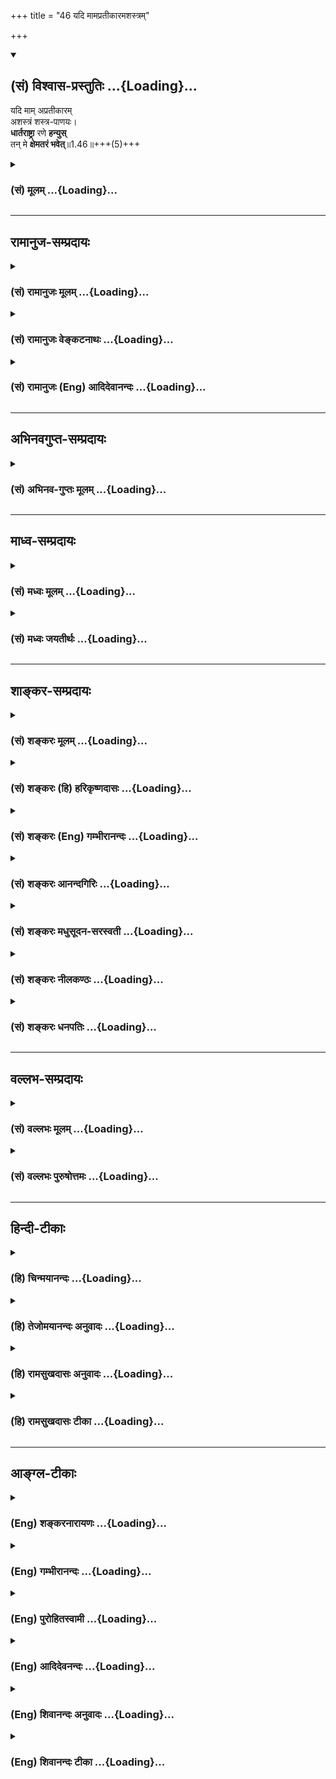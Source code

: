 +++
title = "46 यदि मामप्रतीकारमशस्त्रम्"

+++
<div class="js_include" newlevelforh1="2" title="(सं) विश्वास-प्रस्तुतिः" unfilled url="/mahAbhAratam/vyAsaH/shlokashaH/06-bhIShma-parva/03-bhagavad-gItA-parva/saMskRtam/vishvAsa-prastutiH/01_arjuna-viShAda-yogaH/46_yadi_mAmapratIkAr.md">
<details open><summary><h2>(सं) विश्वास-प्रस्तुतिः ...{Loading}...</h2></summary>

यदि माम् अप्रतीकारम्  
अशस्त्रं शस्त्र-पाणयः।  
**धार्तराष्ट्रा** रणे **हन्युस्**  
तन् मे **क्षेमतरं भवेत्**॥1.46॥+++(5)+++
</details>
</div>
<div class="js_include collapsed" newlevelforh1="3" title="(सं) मूलम्" unfilled url="/mahAbhAratam/vyAsaH/shlokashaH/06-bhIShma-parva/03-bhagavad-gItA-parva/saMskRtam/mUlam/01_arjuna-viShAda-yogaH/46_yadi_mAmapratIkAr.md">
<details><summary><h3>(सं) मूलम् ...{Loading}...</h3></summary>

यदि मामप्रतीकारमशस्त्रं शस्त्रपाणयः।  
धार्तराष्ट्रा रणे हन्युस्तन्मे क्षेमतरं भवेत्।।1.46।।
</details>
</div>


_________________
## रामानुज-सम्प्रदायः
<div class="js_include collapsed" newlevelforh1="3" title="(सं) रामानुजः मूलम्" unfilled url="/mahAbhAratam/vyAsaH/shlokashaH/06-bhIShma-parva/03-bhagavad-gItA-parva/saMskRtam/rAmAnujaH/mUlam/01_arjuna-viShAda-yogaH/46_yadi_mAmapratIkAr.md">
<details><summary><h3>(सं) रामानुजः मूलम् ...{Loading}...</h3></summary>

।।1.46।। अन्तिमश्लोकव्याख्या दृश्या। 
</details>
</div>
<div class="js_include collapsed" newlevelforh1="3" title="(सं) रामानुजः वेङ्कटनाथः" unfilled url="/mahAbhAratam/vyAsaH/shlokashaH/06-bhIShma-parva/03-bhagavad-gItA-parva/saMskRtam/rAmAnujaH/venkaTanAthaH/01_arjuna-viShAda-yogaH/46_yadi_mAmapratIkAr.md">
<details><summary><h3>(सं) रामानुजः वेङ्कटनाथः ...{Loading}...</h3></summary>

।। 1.46।। No commentary.  
  
  
  
  

</details>
</div>
<div class="js_include collapsed" newlevelforh1="3" title="(सं) रामानुजः (Eng) आदिदेवानन्दः" unfilled url="/mahAbhAratam/vyAsaH/shlokashaH/06-bhIShma-parva/03-bhagavad-gItA-parva/saMskRtam/rAmAnujaH/english/AdidevAnandaH/01_arjuna-viShAda-yogaH/46_yadi_mAmapratIkAr.md">
<details><summary><h3>(सं) रामानुजः (Eng) आदिदेवानन्दः ...{Loading}...</h3></summary>

1.26 - 1.47 Arjuna said - Sanjaya said Sanjaya continued: The high-minded Arjuna, extremely kind, deeply friendly, and supremely righteous, having brothers like himself, though repeatedly deceived by the treacherous attempts of your people like burning in the lac-house etc., and therefore fit to be killed by him with the help of the Supreme Person, nevertheless said, 'I will not fight.' He felt weak, overcome as he was by his love and extreme compassion for his relatives. He was also filled with fear, not knowing what was righteous and what unrighteous.
His mind was tortured by grief, because of the thought of future separation from his relations. So he threw away his bow and arrow and sat on the chariot as if to fast to death.

</details>
</div>


_________________
## अभिनवगुप्त-सम्प्रदायः
<div class="js_include collapsed" newlevelforh1="3" title="(सं) अभिनव-गुप्तः मूलम्" unfilled url="/mahAbhAratam/vyAsaH/shlokashaH/06-bhIShma-parva/03-bhagavad-gItA-parva/saMskRtam/abhinava-guptaH/mUlam/01_arjuna-viShAda-yogaH/46_yadi_mAmapratIkAr.md">
<details><summary><h3>(सं) अभिनव-गुप्तः मूलम् ...{Loading}...</h3></summary>

।।1.46।। No commentary.  
  

</details>
</div>


_________________
## माध्व-सम्प्रदायः
<div class="js_include collapsed" newlevelforh1="3" title="(सं) मध्वः मूलम्" unfilled url="/mahAbhAratam/vyAsaH/shlokashaH/06-bhIShma-parva/03-bhagavad-gItA-parva/saMskRtam/madhvaH/mUlam/01_arjuna-viShAda-yogaH/46_yadi_mAmapratIkAr.md">
<details><summary><h3>(सं) मध्वः मूलम् ...{Loading}...</h3></summary>

  
  
।।1.46।। Sri Madhvacharya did not comment on this sloka. The commentary
starts from 2.11.  
  

</details>
</div>
<div class="js_include collapsed" newlevelforh1="3" title="(सं) मध्वः जयतीर्थः" unfilled url="/mahAbhAratam/vyAsaH/shlokashaH/06-bhIShma-parva/03-bhagavad-gItA-parva/saMskRtam/madhvaH/jayatIrthaH/01_arjuna-viShAda-yogaH/46_yadi_mAmapratIkAr.md">
<details><summary><h3>(सं) मध्वः जयतीर्थः ...{Loading}...</h3></summary>

  
  
।।1.46।। Sri Jayatirtha did not comment on this sloka. The commentary
starts from 2.11.  
  

</details>
</div>


_________________
## शाङ्कर-सम्प्रदायः
<div class="js_include collapsed" newlevelforh1="3" title="(सं) शङ्करः मूलम्" unfilled url="/mahAbhAratam/vyAsaH/shlokashaH/06-bhIShma-parva/03-bhagavad-gItA-parva/saMskRtam/shankaraH/mUlam/01_arjuna-viShAda-yogaH/46_yadi_mAmapratIkAr.md">
<details><summary><h3>(सं) शङ्करः मूलम् ...{Loading}...</h3></summary>

1.46 Sri Sankaracharya did not comment on this sloka. The commentary
starts from 2.10.  
  

</details>
</div>
<div class="js_include collapsed" newlevelforh1="3" title="(सं) शङ्करः (हि) हरिकृष्णदासः" unfilled url="/mahAbhAratam/vyAsaH/shlokashaH/06-bhIShma-parva/03-bhagavad-gItA-parva/saMskRtam/shankaraH/hindI/harikRShNadAsaH/01_arjuna-viShAda-yogaH/46_yadi_mAmapratIkAr.md">
<details><summary><h3>(सं) शङ्करः (हि) हरिकृष्णदासः ...{Loading}...</h3></summary>

।।1.46।। Sri Sankaracharya did not comment on this sloka.  

</details>
</div>
<div class="js_include collapsed" newlevelforh1="3" title="(सं) शङ्करः (Eng) गम्भीरानन्दः" unfilled url="/mahAbhAratam/vyAsaH/shlokashaH/06-bhIShma-parva/03-bhagavad-gItA-parva/saMskRtam/shankaraH/english/gambhIrAnandaH/01_arjuna-viShAda-yogaH/46_yadi_mAmapratIkAr.md">
<details><summary><h3>(सं) शङ्करः (Eng) गम्भीरानन्दः ...{Loading}...</h3></summary>

1.46 Sri Sankaracharya did not comment on this sloka. The commentary
starts from 2.10.

</details>
</div>
<div class="js_include collapsed" newlevelforh1="3" title="(सं) शङ्करः आनन्दगिरिः" unfilled url="/mahAbhAratam/vyAsaH/shlokashaH/06-bhIShma-parva/03-bhagavad-gItA-parva/saMskRtam/shankaraH/AnandagiriH/01_arjuna-viShAda-yogaH/46_yadi_mAmapratIkAr.md">
<details><summary><h3>(सं) शङ्करः आनन्दगिरिः ...{Loading}...</h3></summary>

।।1.46।। यथोक्तमर्जुनस्य वृत्तान्तं संजयो धृतराष्ट्रं राजानं प्रति
प्रवेदितवांस्तमेव प्रवेदनप्रकारं दर्शयति **एवमिति।** प्रदर्शितेन
प्रकारेण भगवन्तं प्रति विज्ञापनं कृत्वा शोकमोहाभ्यां परिभूतमानसः
सन्नर्जुनः संख्ये युद्धमध्ये शरेण सहितं गाण्डीवं त्यक्त्वा न
योत्स्येऽहमिति ब्रुवन्मध्ये रथस्य संन्यासमेव श्रेयस्करं  
  
मत्वोपविष्टवानित्यर्थः।  
इति परमहंसश्रीमदानन्दगिरिकृतटीकायां प्रथमोऽध्यायः।।1।।  
  

</details>
</div>
<div class="js_include collapsed" newlevelforh1="3" title="(सं) शङ्करः मधुसूदन-सरस्वती" unfilled url="/mahAbhAratam/vyAsaH/shlokashaH/06-bhIShma-parva/03-bhagavad-gItA-parva/saMskRtam/shankaraH/madhusUdana-sarasvatI/01_arjuna-viShAda-yogaH/46_yadi_mAmapratIkAr.md">
<details><summary><h3>(सं) शङ्करः मधुसूदन-सरस्वती ...{Loading}...</h3></summary>

।।1.46।। ततः किं वृत्तमित्यपेक्षायां संख्ये संग्रामे रथोपस्थे
रथस्योपर्युपविशेश। पूर्वं युद्धार्थमवलोकनार्थं चोत्थितः सन् शोकेन
संविग्नं पीडितं मानसं यस्य सः।  
इति
श्रीमत्परमहंसपरिव्राजकाचार्यविश्वेश्वरसरस्वतीपादशिष्यसूनुमधुसूदनसरस्वतीविरचितायां  
श्रीमद्भगवद्गीतागूढार्थदीपिकायां प्रथमोऽध्यायः।।1।।  
  
  

</details>
</div>
<div class="js_include collapsed" newlevelforh1="3" title="(सं) शङ्करः नीलकण्ठः" unfilled url="/mahAbhAratam/vyAsaH/shlokashaH/06-bhIShma-parva/03-bhagavad-gItA-parva/saMskRtam/shankaraH/nIlakaNThaH/01_arjuna-viShAda-yogaH/46_yadi_mAmapratIkAr.md">
<details><summary><h3>(सं) शङ्करः नीलकण्ठः ...{Loading}...</h3></summary>

।।1.46।। संख्ये संग्रामे।  
  
  
।। इति श्रीनैलकण्ठीये भगवद्गीतासु प्रथमोऽध्यायः।।1।।  

</details>
</div>
<div class="js_include collapsed" newlevelforh1="3" title="(सं) शङ्करः धनपतिः" unfilled url="/mahAbhAratam/vyAsaH/shlokashaH/06-bhIShma-parva/03-bhagavad-gItA-parva/saMskRtam/shankaraH/dhanapatiH/01_arjuna-viShAda-yogaH/46_yadi_mAmapratIkAr.md">
<details><summary><h3>(सं) शङ्करः धनपतिः ...{Loading}...</h3></summary>

।।1.46।। ननु स्वरक्षणाय व्यापारमकुर्वाणं शस्त्रपरिग्रहरहितं त्वां
धार्तराष्ट्रा रणे निहन्युरितिचेत्तत्राह **यदीति।** यत्तु ननु तव
वैराग्येऽपि भीमसेनादीनां युद्धोत्सुकत्वात्तत्कृतो बन्धुवधो भविष्यत्येव
त्वया पुनः किं कार्यमित्यत आह यदीति तदुपेक्ष्यम्। मूले
शङ्कानुगुणस्योत्तरस्याभावात्। क्षेमतरं हिततरं पापानिष्पत्तेः।  

</details>
</div>


_________________
## वल्लभ-सम्प्रदायः
<div class="js_include collapsed" newlevelforh1="3" title="(सं) वल्लभः मूलम्" unfilled url="/mahAbhAratam/vyAsaH/shlokashaH/06-bhIShma-parva/03-bhagavad-gItA-parva/saMskRtam/vallabhaH/mUlam/01_arjuna-viShAda-yogaH/46_yadi_mAmapratIkAr.md">
<details><summary><h3>(सं) वल्लभः मूलम् ...{Loading}...</h3></summary>

।।1.45 1.46।। Sri Vallabhacharya did not comment on this sloka.  

</details>
</div>
<div class="js_include collapsed" newlevelforh1="3" title="(सं) वल्लभः पुरुषोत्तमः" unfilled url="/mahAbhAratam/vyAsaH/shlokashaH/06-bhIShma-parva/03-bhagavad-gItA-parva/saMskRtam/vallabhaH/puruShottamaH/01_arjuna-viShAda-yogaH/46_yadi_mAmapratIkAr.md">
<details><summary><h3>(सं) वल्लभः पुरुषोत्तमः ...{Loading}...</h3></summary>

  
  
।।1.46।। ननु त्वं चेन्न हनिष्यसि तदैते त्वां हनिष्यन्त्येवेति चेत्तत्राह
यदि मामिति। धार्त्तराष्ट्रा अन्धापत्यानि यदि वा
अप्रतीकारमकृतप्रतीकारमशस्त्रं शस्त्ररहितं मां शस्त्रपाणयः सन्तो हन्युः
हनिष्यन्ति तन्मे क्षेमतरं भवेत् कल्याणरूपं भवेदित्यर्थः।
पूर्वकृतव्यवसायप्रायश्चित्तरूपं भवेदित्यर्थः। अजिघांसन्तं मां हनिष्यन्ति
चेत्तदा क्षेमरूपं भवेत् तव सन्निधौ मरणे च क्षेमतरं भवेदिति भावः।  
  
  
  

</details>
</div>


_________________
## हिन्दी-टीकाः
<div class="js_include collapsed" newlevelforh1="3" title="(हि) चिन्मयानन्दः" unfilled url="/mahAbhAratam/vyAsaH/shlokashaH/06-bhIShma-parva/03-bhagavad-gItA-parva/hindI/chinmayAnandaH/01_arjuna-viShAda-yogaH/46_yadi_mAmapratIkAr.md">
<details><summary><h3>(हि) चिन्मयानन्दः ...{Loading}...</h3></summary>

।।1.46।। यहाँ अर्जुन अपने अन्तिम निर्णय की घोषणा करता है। सब प्रकार से
परिस्थिति पर विचार करने पर उसे यही उचित जान पड़ता है कि रणभूमि में वह
किसी प्रकार का प्रतिकार न करे चाहें कौरव उसे शस्त्ररहित जानकर सैकड़ों
बाणों से उसके सुन्दर शरीर को हरिण की तरह विद्ध कर दें।  
यहाँ अर्जुन द्वारा प्रयुक्त क्षेम शब्द विचारणीय है क्योंकि वह शब्द ही
उसकी वास्तविक मनस्थिति का परिचायक है। क्षेम और मोक्ष शब्द के अर्थ क्रमश
भौतिक उन्नति और आध्यात्मिक उन्नति हैं। यद्यपि अर्जुन ने अब तक जो भी तर्क
प्रस्तुत किये उनमें आध्यात्मिक संस्कृति के पतन के भय को बड़े परिश्रम से
सिद्ध करने का प्रयत्न किया गया था परन्तु क्षेम शब्द से स्पष्ट हो जाता है
कि वह वास्तव में शारीरिक सुरक्षा चाहता था जो युद्ध पलायन में संभव थी।  
संक्षेप में हम कह सकते हैं कि युद्ध में विजयरूपी फल में अत्यन्त आसक्ति
और उसकी चिन्ता के कारण अर्जुन आत्मशक्ति खोकर एक उन्माद के मानसिक रोगी के
समान विचित्र व्यवहार करने लगता है।  

</details>
</div>
<div class="js_include collapsed" newlevelforh1="3" title="(हि) तेजोमयानन्दः अनुवादः" unfilled url="/mahAbhAratam/vyAsaH/shlokashaH/06-bhIShma-parva/03-bhagavad-gItA-parva/hindI/tejomayAnandaH/anuvAdaH/01_arjuna-viShAda-yogaH/46_yadi_mAmapratIkAr.md">
<details><summary><h3>(हि) तेजोमयानन्दः अनुवादः ...{Loading}...</h3></summary>

।।1.46।। यदि मुझ शस्त्ररहित और प्रतिकार न करने वाले को ये शस्त्रधारी कौरव
रण में मारें, तो भी वह मेरे लिये कल्याणकारक होगा।

</details>
</div>
<div class="js_include collapsed" newlevelforh1="3" title="(हि) रामसुखदासः अनुवादः" unfilled url="/mahAbhAratam/vyAsaH/shlokashaH/06-bhIShma-parva/03-bhagavad-gItA-parva/hindI/rAmasukhadAsaH/anuvAdaH/01_arjuna-viShAda-yogaH/46_yadi_mAmapratIkAr.md">
<details><summary><h3>(हि) रामसुखदासः अनुवादः ...{Loading}...</h3></summary>

।।1.46।। अगर ये हाथों में शस्त्र-अस्त्र लिये हुए धृतराष्ट्र के पक्षपाती
लोग युद्धभूमि में सामना न करनेवाले तथा शस्त्ररहित मुझ को मार भी दें, तो
वह मेरे लिये बड़ा ही हितकारक होगा।

</details>
</div>
<div class="js_include collapsed" newlevelforh1="3" title="(हि) रामसुखदासः टीका" unfilled url="/mahAbhAratam/vyAsaH/shlokashaH/06-bhIShma-parva/03-bhagavad-gItA-parva/hindI/rAmasukhadAsaH/TIkA/01_arjuna-viShAda-yogaH/46_yadi_mAmapratIkAr.md">
<details><summary><h3>(हि) रामसुखदासः टीका ...{Loading}...</h3></summary>

1.46।।***व्याख्या--*'यदि माम् ৷৷. क्षेमतरं भवेत्'--**अर्जुन करते हैं
कि अगर मैं युद्धसे सर्वथा निवृत्त हो जाऊँगा, तो शायद ये दुर्योधन आदि भी
युद्धसे निवृत्त हो जायँगे। कारण कि हम कुछ चाहेंगे ही नहीं, लड़ेंगे भी
नहीं, तो फिर ये लोग युद्ध करेंगे ही क्यों; परन्तु कदाचित जोशमें भरे हुए
तथा हाथोंमें शस्त्र धारण किये हुए ये धृतराष्ट्रके पक्षपाती लोग 'सदाके
लिये हमारे रास्तेका काँटा निकल जाय, वैरी समाप्त जो जाय'--ऐसा विचार करके
सामना न करनेवाले तथा शस्त्ररहित मेरेको मार भी दें, तो उनका वह मारना मेरे
लिये हितकारक ही होगा। कारण कि मैंने युद्धमें गुरुजनोंको मारकर बड़ा भारी
पाप करनेका जो निश्चय किया था, उस निश्चयरूप पापका प्रायश्चित्त हो जायेगा,
उस पापसे मैं शुद्ध हो जाऊँगा। तात्पर्य है कि मैं युद्ध नहीं करूँगा, तो
मैं भी पापसे बचूँगा और मेरे कुलका भी नाश नहीं होगा।  
\[जो मनुष्य अपने लिये जिस किसी विषयका वर्णन करता है, उस विषयका उसके
स्वयंपर असर पड़ता है। अर्जुनने भी जब शोकाविष्ट होकर अट्ठाईसवें श्लोकसे
बोलना आरम्भ किया, तब वे उतने शोकाविष्ट नहीं थे, जितने वे अब शोकाविष्ट
हैं। पहले अर्जुन युद्धसे उपरत नहीं हुए, पर शोकविष्ट होकर बोलते-बोलते
अन्तमें वे युद्धसे उपरत हो जाते हैं और बाणसहित धनुषका त्याग करके बैठ
जाते हैं। भगवान्ने यह सोचा कि अर्जुनके बोलनेका वेग निकल जाय तो मैं बोलूँ
अर्थात् बोलनेसे अर्जुनका शोक बाहर आ जाय, भीतरमें कोई शोक बाकी न रहे, तभी
मेरे वचनोंका उसपर असर होगा। अतः भगवान् बीचमें कुछ नहीं बोले। \]  
**विशेष बात**  
अबतक अर्जुनने अपनेको धर्मात्मा मानकर युद्धसे निवृत्त होनेमें जितनी
दलीलें, युक्तियाँ दी हैं, संसारमें रचे-पचे लोग अर्जुनकी उन दलीलोंको ही
ठीक समझेंगे और आगे भगवान् अर्जुनको जो बातें समझायेंगे, उनको ठीक नहीं
समझेंगे ! इसका कारण यह है कि जो मनुष्य जिस स्थितिमें हैं, उस स्थितिकी,
उस श्रेणीकी बातको ही वे ठीक समझते हैं; उससे ऊँची श्रेणीकी बात वे समझ ही
नहीं सकते। अर्जुनके भीतर कौटुम्बिक मोह है और उस मोहसे आविष्ट होकर ही वे
धर्मकी, साधुताकी बड़ी अच्छी-अच्छी बातें कह रहे हैं। अतः जिन लोगोंके भीतर
कौटुम्बिक मोह है, उन लोगोंको ही अर्जुनकी बातें ठीक लगेंगी। परन्तु
भगवान्की दृष्टि जीवके कल्याणकी तरफ है कि उसका कल्याण कैसे हो; भगवान्की
इस ऊँची श्रेणीकी दृष्टिको वे (लौकिक दृष्टिवाले) लोग समझ ही नहीं सकते।
अतः वे भगवान्की बातोंको ठीक नहीं मानेंगे, प्रत्युत ऐसा मानेंगे कि
अर्जुनके लिये युद्धरूपी पापसे बचना बहुत ठीक था, पर भगवान्ने उनको
युद्धमें लगाकर ठीक नहीं किया !  
वास्तवमें भगवान्ने अर्जुनसे युद्ध नहीं कराया है, प्रत्युत उनको अपने
कर्तव्यका ज्ञान कराया है। युद्ध तो अर्जुनको कर्तव्यरूपसे स्वतः प्राप्त
हुआ था। अतः युद्धका विचार तो अर्जुनका खुदका ही था; वे स्वयं ही युद्धमें
प्रवृत्त हुए थे, तभी वे भगवान्को निमन्त्रण देकर लाये थे। परन्तु उस
विचारको अपनी बुद्धिसे अनिष्टकारक समझकर वे युद्धसे विमुख हो रहे थे
अर्थात् अपने कर्तव्यके पालनसे हट रहे थे। इसपर भगवान्ने कहा कि यह जो तू
युद्ध नहीं करना चाहता, यह तेरा मोह है। अतः समयपर जो कर्तव्य स्वतः
प्राप्त हुआ है, उसका त्याग करना उचित नहीं है।  
कोई बद्रीनारायण जा रहा था; परन्तु रास्तेमें उसे दिशाभ्रम हो गया अर्थात्
उसने दक्षिणको उत्तर और उत्तरको दक्षिण समझ लिया। अतः वह बद्रीनारायणकी तरफ
न चलकर उलटा चलने लग गया। सामनेसे उसको एक आदमी मिल गया। उस आदमीने पूछा कि
'भाई! कहाँ जा रहे हो;' वह बोला--'बद्रीनारायण'। वह आदमी बोला कि 'भाई!
बद्रीनारायण इधर नहीं है, उधर है। आप तो उलटे जा रहे हैं!' अतः वह आदमी
उसको बद्रीनारायण भेजनेवाला नहीं है; किन्तु उसको दिशाका ज्ञान कराकर ठीक
रास्ता बतानेवाला है। ऐसे ही भगवान्ने अर्जुनको अपने कर्तव्यका ज्ञान कराया
है, युद्ध नहीं कराया है।  
  
  
स्वजनोंको देखनेसे अर्जुनके मनमें यह बात आयी थी कि मैं युद्ध नहीं
करूँगा--**'न योत्स्ये'** (2। 9), पर भगवान्का उपदेश सुननेपर अर्जुनने ऐसा
नहीं कहा कि मैं युद्ध नहीं करूँगा, किन्तु ऐसा कहा कि मैं आपकी आज्ञाका
पालन करूँगा;--**'करिष्ये वचनं तव'** (18। 73) अर्थात् अपने कर्तव्यका
पालन करूँगा। अर्जुनके इन वचनोंसे यही सिद्ध होता है कि भगवान्ने अर्जुनको
अपने कर्तव्यका ज्ञान कराया है।  
  
  
वास्तवमें युद्ध होना अवश्यम्भावी था; क्योंकि सबकी आयु समाप्त हो चुकी थी।
इसको कोई भी टाल नहीं सकता था। स्वयं भगवान्ने विश्वरूपदर्शनके समय
अर्जुनसे कहा है कि 'मैं बढ़ा हुआ काल हूँ और सबका संहार करनेके लिये यहाँ
आया हूँ। अतः तेरे युद्ध किये बिना भी ये विपक्षमें खड़े योद्धालोग बचेंगे
नहीं' (11। 32)। इसलिये यह नरसंहार अवश्यम्भावी होनहार ही था। यह नरसंहार
अर्जुन युद्ध न करते तो भी होता। अगर अर्जुन युद्ध नहीं करते, तो जिन्होंने
माँकी आज्ञासे द्रौपदीके साथ अपने सहित पाँचों भाइयोंका विवाह करना स्वीकार
कर लिया था, वे युधिष्ठिर तो माँकी युद्ध करनेकी आज्ञासे युद्ध अवश्य करते
ही। भीमसेन भी युद्धसे कभी पीछे नहीं हटते; क्योंकि उन्होंने कौरवोंको
मारनेकी प्रतिज्ञा कर रखी थी। द्रौपदीने तो यहाँतक कह दिया था कि अगर मेरे
पति (पाण्डव) कौरवोंसे युद्ध नहीं करेंगे तो, मेरे पिता (द्रुपद), भाई
(धृष्टद्युम्न) और मेरे पाँचों पुत्र तथा अभिमन्यु कौरवोंसे युद्ध करेंगे
**(टिप्पणी प₀ 33)**। इस तरह ऐसे कई कारण थे, जिससे युद्धको टालना सम्भव
नहीं था।  
होनहारको रोकना मनुष्यके हाथकी बात नहीं है; परन्तु अपने कर्तव्यका पालन
करके मनुष्य अपना उद्धार कर सकता है और कर्तव्यच्युत होकर अपना पतन कर सकता
है। तात्पर्य है कि मनुष्य अपना इष्ट-अनिष्ट करनेमें  
  
स्वतन्त्र है। इसलिये भगवान्ने अर्जुनको कर्तव्यका ज्ञान कराकर
मनुष्यमात्रको उपदेश दिया है कि उसे शास्त्रकी आज्ञाके अनुसार अपने
कर्तव्यके पालनमें तत्पर रहना चाहिये, उससे कभी च्युत नहीं होना चाहिये।  
  
  
***सम्बन्ध--*** पूर्वश्लोकमें अर्जुनने अपनी दलीलोंका निर्णय सुना दिया।
उसके बाद अर्जुनने क्या किया--इसको सञ्जय आगे के श्लोकमें बताते हैं।

</details>
</div>


_________________
## आङ्ग्ल-टीकाः
<div class="js_include collapsed" newlevelforh1="3" title="(Eng) शङ्करनारायणः" unfilled url="/mahAbhAratam/vyAsaH/shlokashaH/06-bhIShma-parva/03-bhagavad-gItA-parva/english/shankaranArAyaNaH/01_arjuna-viShAda-yogaH/46_yadi_mAmapratIkAr.md">
<details><summary><h3>(Eng) शङ्करनारायणः ...{Loading}...</h3></summary>

1.46. It would be more beneficial for me if Dhrtarastra's men with weapons in their hands, should slay me, unresisting and unarmed.

</details>
</div>
<div class="js_include collapsed" newlevelforh1="3" title="(Eng) गम्भीरानन्दः" unfilled url="/mahAbhAratam/vyAsaH/shlokashaH/06-bhIShma-parva/03-bhagavad-gItA-parva/english/gambhIrAnandaH/01_arjuna-viShAda-yogaH/46_yadi_mAmapratIkAr.md">
<details><summary><h3>(Eng) गम्भीरानन्दः ...{Loading}...</h3></summary>

1.46 If, in this battle, the sons of Dhrtarastra armed with weapons kill me who am non-resistant and unarmed, that will be more beneficial to me.

</details>
</div>
<div class="js_include collapsed" newlevelforh1="3" title="(Eng) पुरोहितस्वामी" unfilled url="/mahAbhAratam/vyAsaH/shlokashaH/06-bhIShma-parva/03-bhagavad-gItA-parva/english/purohitasvAmI/01_arjuna-viShAda-yogaH/46_yadi_mAmapratIkAr.md">
<details><summary><h3>(Eng) पुरोहितस्वामी ...{Loading}...</h3></summary>

1.46 If, on the contrary, the sons of Dhritarashtra, with weapons in their hand, should slay me, unarmed and unresisting, surely that would be better for my welfare!"

</details>
</div>
<div class="js_include collapsed" newlevelforh1="3" title="(Eng) आदिदेवनन्दः" unfilled url="/mahAbhAratam/vyAsaH/shlokashaH/06-bhIShma-parva/03-bhagavad-gItA-parva/english/AdidevanandaH/01_arjuna-viShAda-yogaH/46_yadi_mAmapratIkAr.md">
<details><summary><h3>(Eng) आदिदेवनन्दः ...{Loading}...</h3></summary>

1.46 If the well-armed sons of Dhrtarastra should slay me in battle,
unresisting and unarmed, that will be better for me.

</details>
</div>
<div class="js_include collapsed" newlevelforh1="3" title="(Eng) शिवानन्दः अनुवादः" unfilled url="/mahAbhAratam/vyAsaH/shlokashaH/06-bhIShma-parva/03-bhagavad-gItA-parva/english/shivAnandaH/anuvAdaH/01_arjuna-viShAda-yogaH/46_yadi_mAmapratIkAr.md">
<details><summary><h3>(Eng) शिवानन्दः अनुवादः ...{Loading}...</h3></summary>

1.46. If the sons of Dhritarashtra with weapons in hand should slay me in battle, unresisting and unarmed, that would be better for me.

</details>
</div>
<div class="js_include collapsed" newlevelforh1="3" title="(Eng) शिवानन्दः टीका" unfilled url="/mahAbhAratam/vyAsaH/shlokashaH/06-bhIShma-parva/03-bhagavad-gItA-parva/english/shivAnandaH/TIkA/01_arjuna-viShAda-yogaH/46_yadi_mAmapratIkAr.md">
<details><summary><h3>(Eng) शिवानन्दः टीका ...{Loading}...</h3></summary>

1.46 यदि if; माम् me; अप्रतीकारम् unresisting; अशस्त्रम् unarmed;
शस्त्रपाणयः with weapons in hand; धार्तराष्ट्राः the sons of Dhritarashtra; रणे in the battle हन्युः should slay; तत् that; मे of me;
क्षेमतरम् better; भवेत् would be.No Commentary.

</details>
</div>
